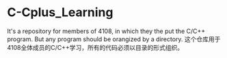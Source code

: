 # C-Cplus_Learning
It's a repository for members of 4108, in which they the put the C/C++ program. But any program should be orangized by a directory.
这个仓库用于4108全体成员的C/C++学习，所有的代码必须以目录的形式组织。

